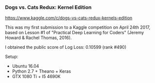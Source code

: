 ### Dogs vs. Cats Redux: Kernel Edition

https://www.kaggle.com/c/dogs-vs-cats-redux-kernels-edition

This was my first submission to a Kaggle competition on April 24th 2017, based on Lesson #1 of "Practical Deep Learning for Coders" (Jeremy Howard & Rachel Thomas, 2016).

I obtained the public score of Log Loss: 0.10599 (rank #490)

Setup:
- Ubuntu 16.04
- Python 2.7 + Theano + Keras
- GTX 1080 Ti + I5 4690K

